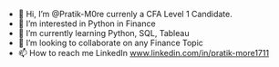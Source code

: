 - 👋 Hi, I’m @Pratik-M0re currenly a CFA Level 1 Candidate.
- 👀 I’m interested in Python in Finance
- 🌱 I’m currently learning Python, SQL, Tableau
- 💞️ I’m looking to collaborate on any Finance Topic 
- 📫 How to reach me LinkedIn
www.linkedin.com/in/pratik-more1711
<!---
Pratik-M0re/Pratik-M0re is a ✨ special ✨ repository because its `README.md` (this file) appears on your GitHub profile.
You can click the Preview link to take a look at your changes.
--->
